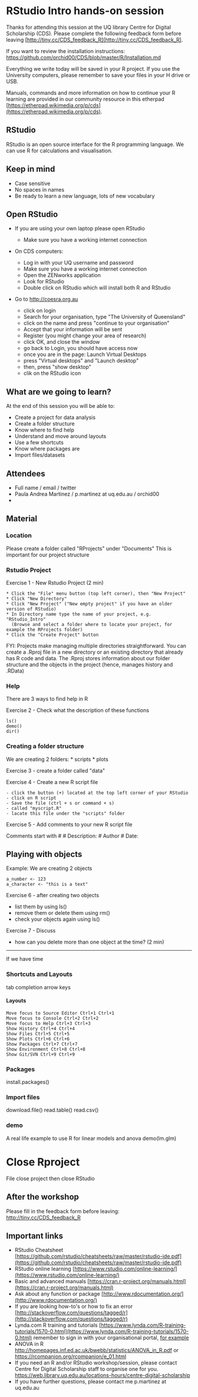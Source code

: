 # RStudio Intro hands-on session

Thanks for attending this session at the UQ library Centre for Digital Scholarship (CDS). Please complete the following feedback form before leaving [http://tiny.cc/CDS_feedback_R](http://tiny.cc/CDS_feedback_R).

If you want to review the installation instructions: https://github.com/orchid00/CDS/blob/master/R/Installation.md

Everything we write today will be saved in your R project. If you use the University computers, please remember to save your files in your H drive or USB.

Manuals, commands and more information on how to continue your R learning are provided in our community resource in this etherpad [https://etherpad.wikimedia.org/p/cds](https://etherpad.wikimedia.org/p/cds).

## RStudio

RStudio is an open source interface for the R programming language.
We can use R for calculations and visualisation.

## Keep in mind

* Case sensitive
* No spaces in names
* Be ready to learn a new language, lots of new vocabulary

## Open RStudio

* If you are using your own laptop please open RStudio
  * Make sure you have a working internet connection

* On CDS computers:
  * Log in with your UQ username and password
  * Make sure you have a working internet connection
  * Open the ZENworks application
  * Look for RStudio
  * Double click on RStudio which will install both R and RStudio 
  
* Go to http://coesra.org.au
  * click on login
  * Search for your organisation, type "The University of Queensland"
  * click on the name and press "continue to your organisation"
  * Accept that your information will be sent
  * Register (you might change your area of research)
  * click OK, and close the window
  * go back to Login, you should have access now
  * once you are in the page: Launch Virtual Desktops
  * press "Virtual desktops" and "Launch desktop"
  * then, press "show desktop"
  * clik on the RStudio icon
  

## What are we going to learn?

At the end of this session you will be able to:

   * Create a project for data analysis
   * Create a folder structure
   * Know where to find help
   * Understand and move around layouts 
   * Use a few shortcuts
   * Know where packages are
   * Import files/datasets
   
## Attendees   

* Full name / email / twitter 
* Paula Andrea Martinez / p.martinez at uq.edu.au / orchid00
* 


## Material

### Location
Please create a folder called "RProjects" under "Documents"
This is important for our project structure

### Rstudio Project
Exercise 1 - New Rstudio Project (2 min)

    * Click the "File" menu button (top left corner), then "New Project"
    * Click "New Directory"
    * Click "New Project" ("New empty project" if you have an older version of RStudio)
    * In Directory name type the name of your project, e.g. "RStudio_Intro" 
      (Browse and select a folder where to locate your project, for example the RProjects folder)
    * Click the "Create Project" button
    
FYI: Projects make managing multiple directories straightforward. You can create a .Rproj file in a new directory or an existing directory that already has R code and data. The .Rproj stores information about our folder structure and the objects in the project (hence, manages history and .RData)

### Help

There are 3 ways to find help in R

Exercise 2 - Check what the description of these functions

    ls()
    demo()
    dir()
  
### Creating a folder structure

We are creating 2 folders:
    * scripts
    * plots
    
Exercise 3 - create a folder called "data"

Exercise 4 - Create a new R script file

    - click the button (+) located at the top left corner of your RStudio
    - click on R script
    - Save the file (ctrl + s or command + s)
    - called "myscript.R"
    - lacate this file under the "scripts" folder

Exercise 5 - Add comments to your new R script file

Comments start with #
             # Description:
             # Author
             # Date:

## Playing with objects

Example: We are creating 2 objects

    a_number <- 123
    a_character <- "this is a text"

Exercise 6 - after creating two objects
- list them by using ls()
- remove them or delete them using rm()
- check your objects again using ls()


Exercise 7 - Discuss 
- how can you delete more than one object at the time? (2 min)


***

If we have time

### Shortcuts and Layouts

tab completion
arrow keys

#### Layouts

    Move focus to Source Editor Ctrl+1 Ctrl+1
    Move focus to Console Ctrl+2 Ctrl+2
    Move focus to Help Ctrl+3 Ctrl+3
    Show History Ctrl+4 Ctrl+4
    Show Files Ctrl+5 Ctrl+5
    Show Plots Ctrl+6 Ctrl+6
    Show Packages Ctrl+7 Ctrl+7
    Show Environment Ctrl+8 Ctrl+8
    Show Git/SVN Ctrl+9 Ctrl+9


### Packages

install.packages()


### Import files

download.file()
read.table()
read.csv()

### demo

A real life example to use R for linear models and anova 
demo(lm.glm)

# Close Rproject

File
close project
then close RStudio


## After the workshop

Please fill in the feedback form before leaving: http://tiny.cc/CDS_feedback_R

## Important links
* RStudio Cheatsheet [https://github.com/rstudio/cheatsheets/raw/master/rstudio-ide.pdf](https://github.com/rstudio/cheatsheets/raw/master/rstudio-ide.pdf)
* RStudio online learning [https://www.rstudio.com/online-learning/](https://www.rstudio.com/online-learning/)
* Basic and advanced manuals [https://cran.r-project.org/manuals.html](https://cran.r-project.org/manuals.html)
* Ask about any function or package [http://www.rdocumentation.org/](http://www.rdocumentation.org/)
* If you are looking how-to's or how to fix an error [http://stackoverflow.com/questions/tagged/r](http://stackoverflow.com/questions/tagged/r) 
* Lynda.com R training and tutorials [https://www.lynda.com/R-training-tutorials/1570-0.html](https://www.lynda.com/R-training-tutorials/1570-0.html) remember to sign in with your organisational portal, [for example](https://web.library.uq.edu.au/library-services/training/lyndacom-online-courses)
* ANOVA in R http://homepages.inf.ed.ac.uk/bwebb/statistics/ANOVA_in_R.pdf or https://rcompanion.org/rcompanion/e_01.html
* If you need an R and/or RStudio workshop/session, please contact Centre for Digital Scholarship staff to organise one for you. https://web.library.uq.edu.au/locations-hours/centre-digital-scholarship
* If you have further questions, please contact me p.martinez at uq.edu.au 

